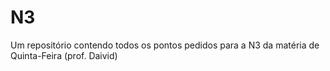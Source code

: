 # N3
Um repositório contendo todos os pontos pedidos para a N3 da matéria de Quinta-Feira (prof. Daivid)

